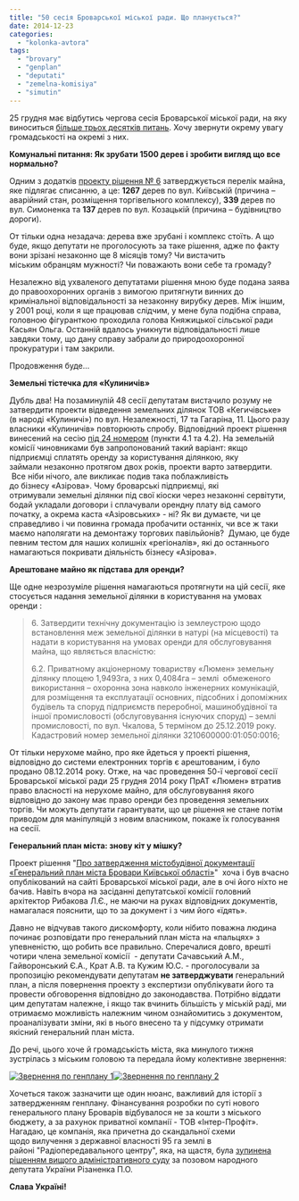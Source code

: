 ```yaml
---
title: "50 сесія Броварської міської ради. Що планується?"
date: 2014-12-23
categories: 
  - "kolonka-avtora"
tags: 
  - "brovary"
  - "genplan"
  - "deputati"
  - "zemelna-komisiya"
  - "simutin"
---
```


25 грудня має відбутись чергова сесія Броварської міської ради, на яку виноситься [більше трьох десятків питань](http://docs.pravo-znaty.org.ua/p14366/27.11.2014/212). Хочу звернути окрему увагу громадськості на окремі з них.

**Комунальні питання: Як зрубати 1500 дерев і зробити вигляд що все нормально?**

Одним з додатків [проекту рішення № 6](http://docs.pravo-znaty.org.ua/p14512/27.11.2014) затверджується перелік майна, яке підлягає списанню, а це: **1267** дерев по вул. Київській (причина – аварійний стан, розміщення торгівельного комплексу), **339** дерев по вул. Симоненка та **137** дерев по вул. Козацькій (причина – будівництво дороги).

От тільки одна незадача: дерева вже зрубані і комплекс стоїть. А що буде, якщо депутати не проголосують за таке рішення, адже по факту вони зрізані незаконно ще 8 місяців тому? Чи вистачить міським обранцям мужності? Чи поважають вони себе та громаду?

Незалежно від ухваленого депутатами рішення мною буде подана заява до правоохоронних органів з вимогою притягнути винних до кримінальної відповідальності за незаконну вирубку дерев. Між іншим, у 2001 році, коли я ще працював слідчим, у мене була подібна справа, головною фігуранткою проходила голова Княжицької сільської ради Касьян Ольга. Останній вдалось уникнути відповідальності лише завдяки тому, що дану справу забрали до природоохоронної прокуратури і там закрили.

Продовження буде…

**Земельні тістечка для «Кулиничів»**

Дубль два! На позаминулій 48 сесії депутатам вистачило розуму не затвердити проекти відведення земельних ділянок ТОВ «Кегичівське» (в народі «Кулиничі») по вул. Незалежності, 17 та Гагаріна, 11. Цього разу власники «Кулиничів» повторюють спробу. Відповідний проект рішення винесений на сесію [під 24 номером](http://docs.pravo-znaty.org.ua/p14515/27.11.2014) (пункти 4.1 та 4.2). На земельній комісії чиновниками був запропонований такий варіант: якщо підприємці сплатять оренду за користування ділянкою, яку займали незаконно протягом двох років, проекти варто затвердити.  Все ніби нічого, але викликає подив така поблажливість до бізнесу «Азірова». Чому броварські підприємці, які отримували земельні ділянки під свої кіоски через незаконні сервітути, бодай укладали договори і сплачували орендну плату від самого початку, а окрема каста «Азіровських» - ні? Як ви думаєте, чи це справедливо і чи повинна громада пробачити останніх, чи все ж таки маємо наполягати на демонтажу торгових павільйонів?  Думаю, це буде певним тестом для наших колишніх «регіоналів», які до останнього намагаються покривати діяльність бізнесу «Азірова».

**Арештоване майно як підстава для оренди?**

Ще одне незрозуміле рішення намагаються протягнути на цій сесії, яке стосується надання земельної ділянки в користування на умовах оренди :

> 6\. Затвердити технічну документацію із землеустрою щодо встановлення меж земельної ділянки в натурі (на місцевості) та надати в користування на умовах оренди для обслуговування майна, що являється власністю:
> 
> 6.2. Приватному акціонерному товариству «Люмен» земельну ділянку площею 1,9493га, з них 0,4084га – землі  обмеженого використання – охоронна зона навколо інженерних комунікацій, для розміщення та експлуатації основних, підсобних і допоміжних будівель та споруд підприємств переробної, машинобудівної та іншої промисловості (обслуговування існуючих споруд) – землі промисловості, по вул. Чкалова, 5 терміном до 25.12.2019 року. Кадастровий номер земельної ділянки 3210600000:01:050:0016;

От тільки нерухоме майно, про яке йдеться у проекті рішення, відповідно до системи електронних торгів є арештованим, і було продано 08.12.2014 року. Отже, на час проведення 50-ї чергової сесії Броварської міської ради 25 грудня 2014 року ПрАТ «Люмен» втратив право власності на нерухоме майно, для обслуговування якого відповідно до закону має право оренди без проведення земельних торгів. Чи можуть депутати гарантувати, що це рішення не стане потім приводом для маніпуляцій з новим власником, покаже їх голосування на сесії.

**Генеральний план міста: знову кіт у мішку?**

Проект рішення "[Про затвердження містобудівної документації «Генеральний план міста Бровари Київської області»](http://docs.pravo-znaty.org.ua/p14358/27.11.2014)"  хоча і був вчасно опублікований на сайті Броварської міської ради, але в очі його ніхто не бачив. Навіть вчора на засіданні депутатської комісії головний архітектор Рибакова Л.Є., не маючи на руках відповідних документів, намагалася пояснити, що то за документ і з чим його «їдять».

Давно не відчував такого дискомфорту, коли нібито поважна людина починає розповідати про генеральний план міста на «пальцях» з упевненістю, що робить все правильно. Сперечалися довго, врешті чотири члена земельної комісії  - депутати Сачавський А.М., Гайворонський Є.А., Крат А.В. та Кужим Ю.С. - проголосували за пропозицію рекомендувати депутатам **не затверджувати** генеральний план, а після повернення проекту з експертизи опублікувати його та провести обговорення відповідно до законодавства. Потрібно віддати цим депутатам належне, і якщо так вчинить більшість у міській раді, ми отримаємо можливість належним чином ознайомитись з документом, проаналізувати зміни, які в нього внесено та у підсумку отримати якісний генеральний план міста.

До речі, цього хоче й громадськість міста, яка минулого тижня зустрілась з міським головою та передала йому колективне звернення:

[![Звернення по генплану 1](https://mpz.brovary.org/wp-content/uploads/2014/12/Zvernennya-po-genplanu-1.png)](https://mpz.brovary.org/wp-content/uploads/2014/12/Zvernennya-po-genplanu-1.png)[![Звернення по генплану 2](https://mpz.brovary.org/wp-content/uploads/2014/12/Zvernennya-po-genplanu-2.png)](https://mpz.brovary.org/wp-content/uploads/2014/12/Zvernennya-po-genplanu-2.png)

Хочеться також зазначити ще один нюанс, важливий для історії з затвердженням генплану. Фінансування розробки по суті нового генерального плану Броварів відбувалося не за кошти з міського бюджету, а за рахунок приватної компанії - ТОВ «Інтер-Профіт». Нагадаю, це компанія, яка причетна до скандальної схеми щодо вилучення з державної власності 95 га землі в районі "Радіопередавального центру", яка, на щастя, була [зупинена рішенням вищого адміністративного суду](https://mpz.brovary.org/imenem-ukrayini-sud-vchergove-pidtverdiv-nezakonnist-vidchudzhennya-95-gektariv-u-brovarah/) за позовом народного депутата України Різаненка П.О.

**Слава Україні!**
